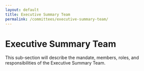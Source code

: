 ```yaml
---
layout: default
title: Executive Summary Team
permalink: /committees/executive-summary-team/
---
```

# Executive Summary Team

This sub-section will describe the mandate, members, roles, and responsibilities of the Executive Summary Team. 